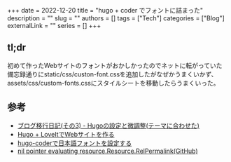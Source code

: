 +++ 
date = 2022-12-20
title = "hugo + coder でフォントに詰まった"
description = ""
slug = ""
authors = []
tags = ["Tech"]
categories = ["Blog"]
externalLink = ""
series = []
+++

## tl;dr
初めて作ったWebサイトのフォントがおかしかったのでネットに転がっていた備忘録通りにstatic/css/custon-font.cssを追加したがなぜかうまくいかず、assets/css/custom-fonts.cssにスタイルシートを移動したらうまくいった。

## 参考
* [ブログ移行日記(その3) - Hugoの設定と微調整(テーマに合わせた)](https://blog.johtani.info/blog/2020/01/24/setting-hugo)
* [Hugo + LoveItでWebサイトを作る](https://toruniina.github.io/ja/posts/building-a-website-powered-by-hugo-and-loveit/)
* [hugo-coderで日本語フォントを設定する](https://mtb-production.info/posts/2021/08/27/3418a64c-0690-11ec-ae7d-1e00ea01df3a/)
* [nil pointer evaluating resource.Resource.RelPermalink(GitHub)](https://github.com/luizdepra/hugo-coder/issues/685)